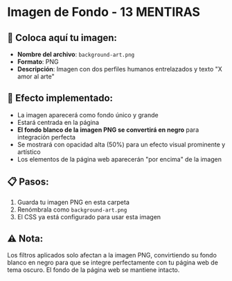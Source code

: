 # Imagen de Fondo - 13 MENTIRAS

## 📁 Coloca aquí tu imagen:
- **Nombre del archivo**: `background-art.png`
- **Formato**: PNG
- **Descripción**: Imagen con dos perfiles humanos entrelazados y texto "X amor al arte"

## 🎨 Efecto implementado:
- La imagen aparecerá como fondo único y grande
- Estará centrada en la página
- **El fondo blanco de la imagen PNG se convertirá en negro** para integración perfecta
- Se mostrará con opacidad alta (50%) para un efecto visual prominente y artístico
- Los elementos de la página web aparecerán "por encima" de la imagen

## 📋 Pasos:
1. Guarda tu imagen PNG en esta carpeta
2. Renómbrala como `background-art.png`
3. El CSS ya está configurado para usar esta imagen

## ⚠️ Nota:
Los filtros aplicados solo afectan a la imagen PNG, convirtiendo su fondo blanco en negro
para que se integre perfectamente con tu página web de tema oscuro.
El fondo de la página web se mantiene intacto.
